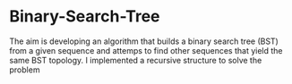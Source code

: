 # Binary-Search-Tree
The aim is developing an algorithm that builds a binary search tree (BST) from a given sequence and attemps to find other sequences that yield the same BST topology.
I implemented a recursive structure to solve the problem

